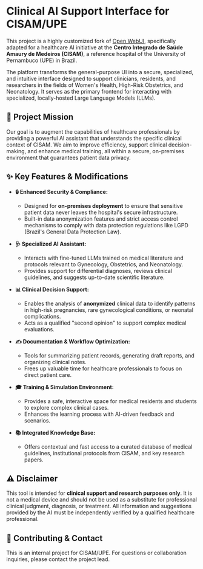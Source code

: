 # Clinical AI Support Interface for CISAM/UPE

This project is a highly customized fork of [Open WebUI](https://github.com/open-webui/open-webui), specifically adapted for a healthcare AI initiative at the **Centro Integrado de Saúde Amaury de Medeiros (CISAM)**, a reference hospital of the University of Pernambuco (UPE) in Brazil.

The platform transforms the general-purpose UI into a secure, specialized, and intuitive interface designed to support clinicians, residents, and researchers in the fields of Women's Health, High-Risk Obstetrics, and Neonatology. It serves as the primary frontend for interacting with specialized, locally-hosted Large Language Models (LLMs).

## 🎯 Project Mission

Our goal is to augment the capabilities of healthcare professionals by providing a powerful AI assistant that understands the specific clinical context of CISAM. We aim to improve efficiency, support clinical decision-making, and enhance medical training, all within a secure, on-premises environment that guarantees patient data privacy.

## ✨ Key Features & Modifications

* **🔒 Enhanced Security & Compliance:**
    * Designed for **on-premises deployment** to ensure that sensitive patient data never leaves the hospital's secure infrastructure.
    * Built-in data anonymization features and strict access control mechanisms to comply with data protection regulations like LGPD (Brazil's General Data Protection Law).

* **🩺 Specialized AI Assistant:**
    * Interacts with fine-tuned LLMs trained on medical literature and protocols relevant to Gynecology, Obstetrics, and Neonatology.
    * Provides support for differential diagnoses, reviews clinical guidelines, and suggests up-to-date scientific literature.

* **📊 Clinical Decision Support:**
    * Enables the analysis of **anonymized** clinical data to identify patterns in high-risk pregnancies, rare gynecological conditions, or neonatal complications.
    * Acts as a qualified "second opinion" to support complex medical evaluations.

* **✍️ Documentation & Workflow Optimization:**
    * Tools for summarizing patient records, generating draft reports, and organizing clinical notes.
    * Frees up valuable time for healthcare professionals to focus on direct patient care.

* **🎓 Training & Simulation Environment:**
    * Provides a safe, interactive space for medical residents and students to explore complex clinical cases.
    * Enhances the learning process with AI-driven feedback and scenarios.

* **📚 Integrated Knowledge Base:**
    * Offers contextual and fast access to a curated database of medical guidelines, institutional protocols from CISAM, and key research papers.

## ⚠️ Disclaimer

This tool is intended for **clinical support and research purposes only**. It is not a medical device and should not be used as a substitute for professional clinical judgment, diagnosis, or treatment. All information and suggestions provided by the AI must be independently verified by a qualified healthcare professional.

## 🤝 Contributing & Contact

This is an internal project for CISAM/UPE. For questions or collaboration inquiries, please contact the project lead.
